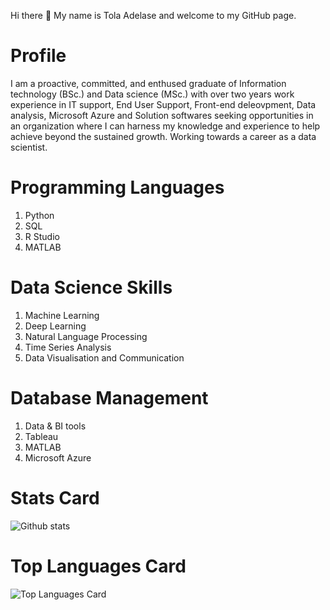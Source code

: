  Hi there 👋 My name is Tola Adelase and welcome to my GitHub page. 

# Profile
I am a proactive, committed, and enthused graduate of Information technology (BSc.) and Data science (MSc.) with over two years work experience in IT support, End User Support, Front-end deleovpment, Data analysis, Microsoft Azure and Solution softwares seeking opportunities in an organization where I can harness my knowledge and experience to help achieve beyond the sustained growth. Working towards a career as a data scientist.

# Programming Languages
1. Python
1. SQL
1. R Studio
1. MATLAB

# Data Science Skills
1. Machine Learning
1. Deep Learning
1. Natural Language Processing
1. Time Series Analysis
1. Data Visualisation and Communication

# Database Management
1. Data & BI tools
1. Tableau
1. MATLAB
1. Microsoft Azure

# Stats Card
![Github stats](https://github-readme-stats.vercel.app/api?username=Tola-adelase&theme=highcontrast&show_icons=true&count_private=true)

# Top Languages Card
![Top Languages Card](https://github-readme-stats.vercel.app/api/top-langs/?username=Tola-adelase)




